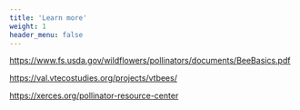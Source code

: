 ```yaml
---
title: 'Learn more'
weight: 1
header_menu: false
---
```


https://www.fs.usda.gov/wildflowers/pollinators/documents/BeeBasics.pdf <br>  

https://val.vtecostudies.org/projects/vtbees/ <br>     

https://xerces.org/pollinator-resource-center <br>   
